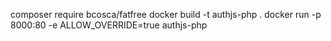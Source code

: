 composer require bcosca/fatfree
docker build -t authjs-php .
docker run -p 8000:80 -e ALLOW_OVERRIDE=true authjs-php
